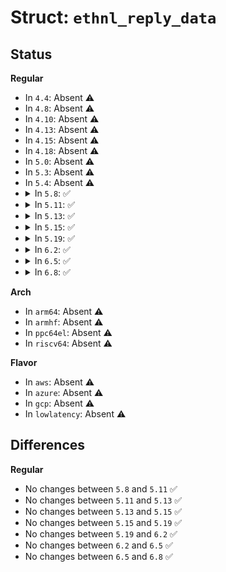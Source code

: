# Struct: <code>ethnl_reply_data</code>

## Status
<b>Regular</b>
<ul>
<li>
In <code>4.4</code>: Absent ⚠️
</li>
<li>
In <code>4.8</code>: Absent ⚠️
</li>
<li>
In <code>4.10</code>: Absent ⚠️
</li>
<li>
In <code>4.13</code>: Absent ⚠️
</li>
<li>
In <code>4.15</code>: Absent ⚠️
</li>
<li>
In <code>4.18</code>: Absent ⚠️
</li>
<li>
In <code>5.0</code>: Absent ⚠️
</li>
<li>
In <code>5.3</code>: Absent ⚠️
</li>
<li>
In <code>5.4</code>: Absent ⚠️
</li>
<li>
<details>
<summary>In <code>5.8</code>: ✅</summary>

```c
struct ethnl_reply_data {
    struct net_device *dev;
};
```
</details>
</li>
<li>
<details>
<summary>In <code>5.11</code>: ✅</summary>

```c
struct ethnl_reply_data {
    struct net_device *dev;
};
```
</details>
</li>
<li>
<details>
<summary>In <code>5.13</code>: ✅</summary>

```c
struct ethnl_reply_data {
    struct net_device *dev;
};
```
</details>
</li>
<li>
<details>
<summary>In <code>5.15</code>: ✅</summary>

```c
struct ethnl_reply_data {
    struct net_device *dev;
};
```
</details>
</li>
<li>
<details>
<summary>In <code>5.19</code>: ✅</summary>

```c
struct ethnl_reply_data {
    struct net_device *dev;
};
```
</details>
</li>
<li>
<details>
<summary>In <code>6.2</code>: ✅</summary>

```c
struct ethnl_reply_data {
    struct net_device *dev;
};
```
</details>
</li>
<li>
<details>
<summary>In <code>6.5</code>: ✅</summary>

```c
struct ethnl_reply_data {
    struct net_device *dev;
};
```
</details>
</li>
<li>
<details>
<summary>In <code>6.8</code>: ✅</summary>

```c
struct ethnl_reply_data {
    struct net_device *dev;
};
```
</details>
</li>
</ul>
<b>Arch</b>
<ul>
<li>
In <code>arm64</code>: Absent ⚠️
</li>
<li>
In <code>armhf</code>: Absent ⚠️
</li>
<li>
In <code>ppc64el</code>: Absent ⚠️
</li>
<li>
In <code>riscv64</code>: Absent ⚠️
</li>
</ul>
<b>Flavor</b>
<ul>
<li>
In <code>aws</code>: Absent ⚠️
</li>
<li>
In <code>azure</code>: Absent ⚠️
</li>
<li>
In <code>gcp</code>: Absent ⚠️
</li>
<li>
In <code>lowlatency</code>: Absent ⚠️
</li>
</ul>

## Differences
<b>Regular</b>
<ul>
<li>
No changes between <code>5.8</code> and <code>5.11</code> ✅
</li>
<li>
No changes between <code>5.11</code> and <code>5.13</code> ✅
</li>
<li>
No changes between <code>5.13</code> and <code>5.15</code> ✅
</li>
<li>
No changes between <code>5.15</code> and <code>5.19</code> ✅
</li>
<li>
No changes between <code>5.19</code> and <code>6.2</code> ✅
</li>
<li>
No changes between <code>6.2</code> and <code>6.5</code> ✅
</li>
<li>
No changes between <code>6.5</code> and <code>6.8</code> ✅
</li>
</ul>
